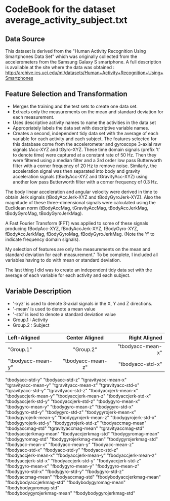 CodeBook for the dataset average_activity_subject.txt
======================================================

Data Source
------------
This dataset is derived from the "Human Activity Recognition Using Smartphones Data Set" which was originally collected from the accelerometers from the Samsung Galaxy S smartphone.  A full description is available at the site where the data was obtained : http://archive.ics.uci.edu/ml/datasets/Human+Activity+Recognition+Using+Smartphones

Feature Selection and Transformation
-------------------------------------

*    Merges the training and the test sets to create one data set.
*    Extracts only the measurements on the mean and standard deviation for each measurement. 
*    Uses descriptive activity names to name the activities in the data set
*    Appropriately labels the data set with descriptive variable names. 
*    Creates a second, independent tidy data set with the average of each variable for each activity and each subject. 
The features selected for this database come from the accelerometer and gyroscope 3-axial raw signals tAcc-XYZ and tGyro-XYZ. These time domain signals (prefix 't' to denote time) were captured at a constant rate of 50 Hz. Then they were filtered using a median filter and a 3rd order low pass Butterworth filter with a corner frequency of 20 Hz to remove noise. Similarly, the acceleration signal was then separated into body and gravity acceleration signals (tBodyAcc-XYZ and tGravityAcc-XYZ) using another low pass Butterworth filter with a corner frequency of 0.3 Hz.

The body linear acceleration and angular velocity were derived in time to obtain Jerk signals (tBodyAccJerk-XYZ and tBodyGyroJerk-XYZ). Also the magnitude of these three-dimensional signals were calculated using the Euclidean norm (tBodyAccMag, tGravityAccMag, tBodyAccJerkMag, tBodyGyroMag, tBodyGyroJerkMag).

A Fast Fourier Transform (FFT) was applied to some of these signals producing fBodyAcc-XYZ, fBodyAccJerk-XYZ, fBodyGyro-XYZ, fBodyAccJerkMag, fBodyGyroMag, fBodyGyroJerkMag. (Note the 'f' to indicate frequency domain signals).

My selection of features are only the measurements on the mean and standard deviation for each measurement." To be complete, I included all variables having to do with mean or standard deviation.

The last thing I did was to create an  independent tidy data set with the average of each variable for each activity and each subject.
 

Variable Description
-----------------------
* '-xyz' is used to denote 3-axial signals in the X, Y and Z directions.
* '-mean' is used to denote a mean value
* '-std' is ised to denote a standard deviation value
* Group.1                 : Activity
* Group.2                 : Subject

| Left-Aligned  | Center Aligned  | Right Aligned |
| :------------ |:---------------:| -----:|
|"Group.1" |"Group.2" |"tbodyacc-mean-x" |         
|"tbodyacc-mean-y"   |        "tbodyacc-mean-z"  |         "tbodyacc-std-x"|        
"tbodyacc-std-y"            "tbodyacc-std-z"            "tgravityacc-mean-x"       
"tgravityacc-mean-y"        "tgravityacc-mean-z"        "tgravityacc-std-x"       
"tgravityacc-std-y"         "tgravityacc-std-z"         "tbodyaccjerk-mean-x"      
"tbodyaccjerk-mean-y"       "tbodyaccjerk-mean-z"       "tbodyaccjerk-std-x"       
"tbodyaccjerk-std-y"        "tbodyaccjerk-std-z"        "tbodygyro-mean-x"         
"tbodygyro-mean-y"          "tbodygyro-mean-z"          "tbodygyro-std-x"          
"tbodygyro-std-y"           "tbodygyro-std-z"           "tbodygyrojerk-mean-x"     
"tbodygyrojerk-mean-y"      "tbodygyrojerk-mean-z"      "tbodygyrojerk-std-x"      
"tbodygyrojerk-std-y"       "tbodygyrojerk-std-z"       "tbodyaccmag-mean"         
"tbodyaccmag-std"           "tgravityaccmag-mean"       "tgravityaccmag-std"       
"tbodyaccjerkmag-mean"      "tbodyaccjerkmag-std"       "tbodygyromag-mean"        
"tbodygyromag-std"          "tbodygyrojerkmag-mean"     "tbodygyrojerkmag-std"     
"fbodyacc-mean-x"           "fbodyacc-mean-y"           "fbodyacc-mean-z"          
"fbodyacc-std-x"            "fbodyacc-std-y"            "fbodyacc-std-z"           
"fbodyaccjerk-mean-x"       "fbodyaccjerk-mean-y"       "fbodyaccjerk-mean-z"      
"fbodyaccjerk-std-x"        "fbodyaccjerk-std-y"        "fbodyaccjerk-std-z"       
"fbodygyro-mean-x"          "fbodygyro-mean-y"          "fbodygyro-mean-z"         
"fbodygyro-std-x"           "fbodygyro-std-y"           "fbodygyro-std-z"          
"fbodyaccmag-mean"          "fbodyaccmag-std"           "fbodybodyaccjerkmag-mean"
"fbodybodyaccjerkmag-std"   "fbodybodygyromag-mean"     "fbodybodygyromag-std"     
"fbodybodygyrojerkmag-mean" "fbodybodygyrojerkmag-std" 
 

